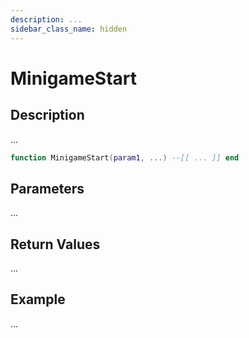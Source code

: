 ```yaml
---
description: ...
sidebar_class_name: hidden
---
```


# MinigameStart

## Description

...

```lua
function MinigameStart(param1, ...) --[[ ... ]] end
```

## Parameters

...

## Return Values

...

## Example

...

